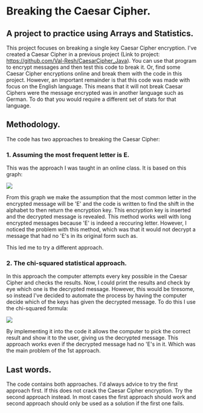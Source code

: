 # Breaking the Caesar Cipher.
## A project to practice using Arrays and Statistics.

This project focuses on breaking a single key Caesar Cipher encryption. I've created a Caesar Cipher in a previous project (Link to project: https://github.com/Val-Resh/CaesarCipher_Java). 
You can use that program to encrypt messages and then test this code to break it. Or, find some Caesar Cipher encryptions online and break them with the code in this project.
However, an important remainder is that this code was made with focus on the English language. This means that it will not break Caesar Ciphers were the message encrypted was in another 
language such as German. To do that you would require a different set of stats for that language. 

## Methodology.
The code has two approaches to breaking the Caesar Cipher:

### 1. Assuming the most frequent letter is E.
This was the approach I was taught in an online class. It is based on this graph:

![](https://www3.nd.edu/~busiforc/handouts/cryptography/340px-English-slf.png)

From this graph we make the assumption that the most common letter in the encrypted message will be 'E' and the code is written to find the shift in the alphabet
to then return the encryption key. This encryption key is inserted and the decrypted message is revealed.
This method works well with long encrypted messages because 'E' is indeed a reccuring letter. However, I noticed the problem with this method, which was that
it would not decrypt a message that had no 'E's in its original form such as.

This led me to try a different approach.

### 2. The chi-squared statistical approach.
In this approach the computer attempts every key possible in the Caesar Cipher and checks the results. Now, I could print the results and check by eye which one is the decrypted message.
However, this would be tiresome, so instead I've decided to automate the process by having the computer decide which of the keys has given the decrypted message.
To do this I use the chi-squared formula:

![](https://www.gstatic.com/education/formulas2/355397047/en/chi_squared_test.svg)

By implementing it into the code it allows the computer to pick the correct result and show it to the user, giving us the decrypted message. This approach works even if the decrypted message
had no 'E's in it. Which was the main problem of the 1st approach.

## Last words.
The code contains both approaches. I'd always advice to try the first approach first. If this does not crack the Caesar Cipher encryption. Try the second approach
instead. In most cases the first approach should work and second approach should only be used as a solution if the first one fails. 
